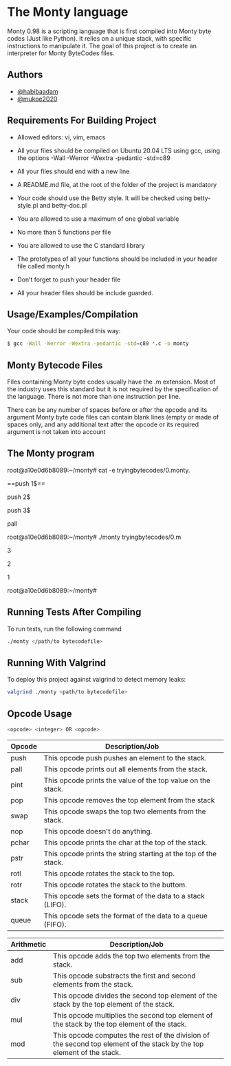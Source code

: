 # The Monty language
Monty 0.98 is a scripting language that is first compiled into Monty byte codes (Just like Python). It relies on a unique stack, with specific instructions to manipulate it. The goal of this project is to create an interpreter for Monty ByteCodes files.


## Authors

- [@habibaadam](https://www.github.com/habibaadam)
- [@mukoe2020](https://www.github.com/mukoe2020)


## Requirements For Building Project

* Allowed editors: vi, vim, emacs

* All your files should be compiled on Ubuntu 20.04 LTS using gcc, using the options -Wall -Werror -Wextra -pedantic -std=c89

* All your files should end with a new line

* A README.md file, at the root of the folder of the project is mandatory

* Your code should use the Betty style. It will be checked using betty-style.pl and betty-doc.pl

* You are allowed to use a maximum of one global variable

* No more than 5 functions per file

* You are allowed to use the C standard library

* The prototypes of all your functions should be included in your header file called monty.h

* Don’t forget to push your header file

* All your header files should be include guarded.

## Usage/Examples/Compilation

Your code should be compiled this way:
```bash
$ gcc -Wall -Werror -Wextra -pedantic -std=c89 *.c -o monty
```
## Monty Bytecode Files

Files containing Monty byte codes usually have the .m extension. Most of the industry uses this standard but it is not required by the specification of the language. There is not more than one instruction per line.

There can be any number of spaces before or after the opcode and its argument
Monty byte code files can contain blank lines (empty or made of spaces only, and any additional text after the opcode or its required argument is not taken into account

## The Monty program

root@a10e0d6b8089:~/monty# cat -e tryingbytecodes/0.monty.

==push 1$==

push 2$

push 3$

pall

root@a10e0d6b8089:~/monty# ./monty tryingbytecodes/0.m

3

2

1

root@a10e0d6b8089:~/monty#
## Running Tests After Compiling

To run tests, run the following command

```bash
./monty </path/to bytecodefile>
```


## Running With Valgrind

To deploy this project against valgrind to detect memory leaks:

```bash
valgrind ./monty <path/to bytecodefile>
```

## Opcode Usage
```bash
<opcode> <integer> OR <opcode>
```

 Opcode       | Description/Job
------------- | -------------
push          | This opcode push pushes an element to the stack.
pall          | This opcode prints out all elements from the stack.
pint          | This opcode prints the value of the top value on the stack.
pop           | This opcode removes the top element from the stack
swap          | This opcode swaps the top two elements from the stack.
nop           | This opcode doesn't do anything.
pchar         | This opcode prints the char at the top of the stack.
pstr          | This opcode prints the string starting at the top of the stack.
rotl          | This opcode rotates the stack to the top.
rotr          | This opcode rotates the stack to the buttom.
stack         | This opcode sets the format of the data to a stack (LIFO).
queue         | This opcode sets the format of the data to a queue (FIFO).


Arithmetic    | Description/Job
------------  | --------------
add           | This opcode adds the top two elements from the stack.
sub           | This opcode substracts the first and second elements from the stack.
div           | This opcode divides the second top element of the stack by the top element of the stack.
mul           | This opcode multiplies the second top element of the stack by the top element of the stack.
mod           | This opcode computes the rest of the division of the second top element of the stack by the top element of the stack.


